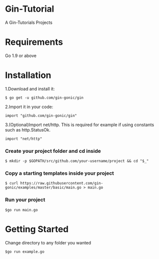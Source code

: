 # Gin-Tutorial
A Gin-Tutorials Projects

# Requirements
Go 1.9 or above

# Installation
1.Download and install it:
```
$ go get -u github.com/gin-gonic/gin
```
2.Import it in your code:
```
import "github.com/gin-gonic/gin"
```
3.(Optional)Import net/http. This is required for example if using constants such as http.StatusOk.
```
import "net/http"
```
### Create your project folder and cd inside
```
$ mkdir -p $GOPATH/src/github.com/your-username/project && cd "$_"
```
### Copy a starting templates inside your project
```
$ curl https://raw.githubusercontent.com/gin-gonic/examples/master/basic/main.go > main.go
```
### Run your project
```
$go run main.go
```
# Getting Started
Change directory to any folder you wanted
```
$go run example.go
```
